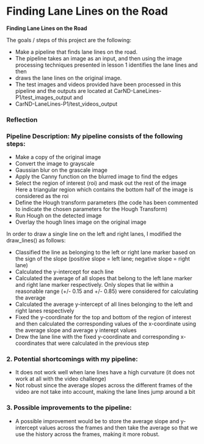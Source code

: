 # **Finding Lane Lines on the Road** 


**Finding Lane Lines on the Road**

The goals / steps of this project are the following:
* Make a pipeline that finds lane lines on the road.
* The pipeline takes an image as an input, and then using the image processing techniques presented in lesson 1 identifies the lane lines and then 
* draws the lane lines on the original image. 
* The test images and videos provided have been processed in this pipeline and the outputs are located at CarND-LaneLines-P1/test_images_output and 
* CarND-LaneLines-P1/test_videos_output


### Reflection

### Pipeline Description: My pipeline consists of the following steps:
- Make a copy of the original image
- Convert the image to grayscale
- Gaussian blur on the grascale image
- Apply the Canny function on the blurred image to find the edges
- Select the region of interest (roi) and mask out the rest of the image
   Here a triangular region which contains the bottom half of the image is considered as the roi
- Define the Hough transform parameters (the code has been commented to indicate the chosen parameters for the Hough Transform)
- Run Hough on the detected image
- Overlay the hough lines image on the original image


In order to draw a single line on the left and right lanes, I modified the draw_lines() as follows:
 - Classified the line as belonging to the left or right lane marker based on the sign of the slope (positive slope = left lane; negative slope = right lane)
 - Calculated the y-intercept for each line
 - Calculated the average of all slopes that belong to the left lane marker and right lane marker respectively. 
   Only slopes that lie within a reasonable range (+/- 0.15 and +/- 0.85) were considered for calculating the average
 - Calculated the average y-intercept of all lines belonging to the left and right lanes respectively
 - Fixed the y-coordinate for the top and bottom of the region of interest and then calculated the corresponding 
   values of the x-coordinate using the average slope and average y interept values
 - Drew the lane line with the fixed y-coordinate and corresponding x-coordinates that were calculated in the previous step


### 2. Potential shortcomings with my pipeline:
 - It does not work well when lane lines have a high curvature (it does not work at all with the video challenge)
 - Not robust since the average slopes across the different frames of the video are not take into account, making the lane lines jump around a bit


### 3. Possible improvements to the pipeline:
 - A possible improvement would be to store the average slope and y-intercept values across the frames and then take the average so that we use the 
   history across the frames, making it more robust.

